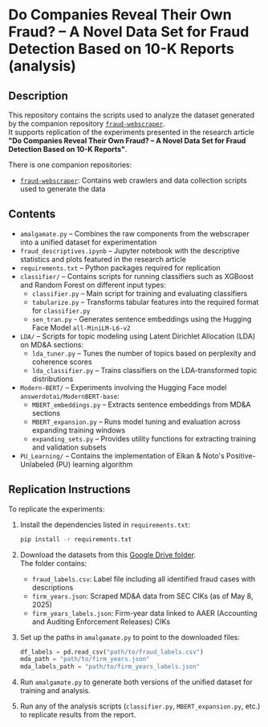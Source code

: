 # Do Companies Reveal Their Own Fraud? – A Novel Data Set for Fraud Detection Based on 10-K Reports (analysis)

## Description

This repository contains the scripts used to analyze the dataset generated by the companion repository [`fraud-webscraper`](https://github.com/your-username/fraud-webscraper).  
It supports replication of the experiments presented in the research article **"Do Companies Reveal Their Own Fraud? – A Novel Data Set for Fraud Detection Based on 10-K Reports"**.

There is one companion repositories:

- [`fraud-webscraper`](https://github.com/aminmous/fraud-webscraper): Contains web crawlers and data collection scripts used to generate the data

## Contents

- `amalgamate.py` – Combines the raw components from the webscraper into a unified dataset for experimentation
- `fraud_descriptives.ipynb` – Jupyter notebook with the descriptive statistics and plots featured in the research article
- `requirements.txt` – Python packages required for replication
- `classifier/` – Contains scripts for running classifiers such as XGBoost and Random Forest on different input types:
  - `classifier.py` – Main script for training and evaluating classifiers
  - `tabularize.py` – Transforms tabular features into the required format for `classifier.py`
  - `sen_tran.py` - Generates sentence embeddings using the Hugging Face Model `all-MiniLM-L6-v2`
- `LDA/` – Scripts for topic modeling using Latent Dirichlet Allocation (LDA) on MD&A sections:
  - `lda_tuner.py` – Tunes the number of topics based on perplexity and coherence scores
  - `lda_classifier.py` – Trains classifiers on the LDA-transformed topic distributions
- `Modern-BERT/` – Experiments involving the Hugging Face model `answerdotai/ModernBERT-base`:
  - `MBERT_embeddings.py` – Extracts sentence embeddings from MD&A sections
  - `MBERT_expansion.py` – Runs model tuning and evaluation across expanding training windows
  - `expanding_sets.py` – Provides utility functions for extracting training and validation subsets
- `PU_Learning/` – Contains the implementation of Elkan & Noto's Positive-Unlabeled (PU) learning algorithm

## Replication Instructions

To replicate the experiments:

1. Install the dependencies listed in `requirements.txt`:

   ```bash
   pip install -r requirements.txt
   ```

2. Download the datasets from this [Google Drive folder](https://drive.google.com/drive/folders/1rjmY48Wy7ZsFDCCNnRm7GiTlKG-nWfjQ?usp=sharing).  
   The folder contains:
   - `fraud_labels.csv`: Label file including all identified fraud cases with descriptions
   - `firm_years.json`: Scraped MD&A data from SEC CIKs (as of May 8, 2025)
   - `firm_years_labels.json`: Firm-year data linked to AAER (Accounting and Auditing Enforcement Releases) CIKs

3. Set up the paths in `amalgamate.py` to point to the downloaded files:

   ```python
   df_labels = pd.read_csv("path/to/fraud_labels.csv")
   mda_path = "path/to/firm_years.json"
   mda_labels_path = "path/to/firm_years_labels.json"
   ```

4. Run `amalgamate.py` to generate both versions of the unified dataset for training and analysis.

5. Run any of the analysis scripts (`classifier.py`, `MBERT_expansion.py`, etc.) to replicate results from the report.